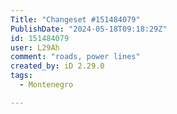 ```yaml
---
Title: "Changeset #151484079"
PublishDate: "2024-05-18T09:18:29Z"
id: 151484079
user: L29Ah
comment: "roads, power lines"
created_by: iD 2.29.0
tags:
  - Montenegro

---
```


